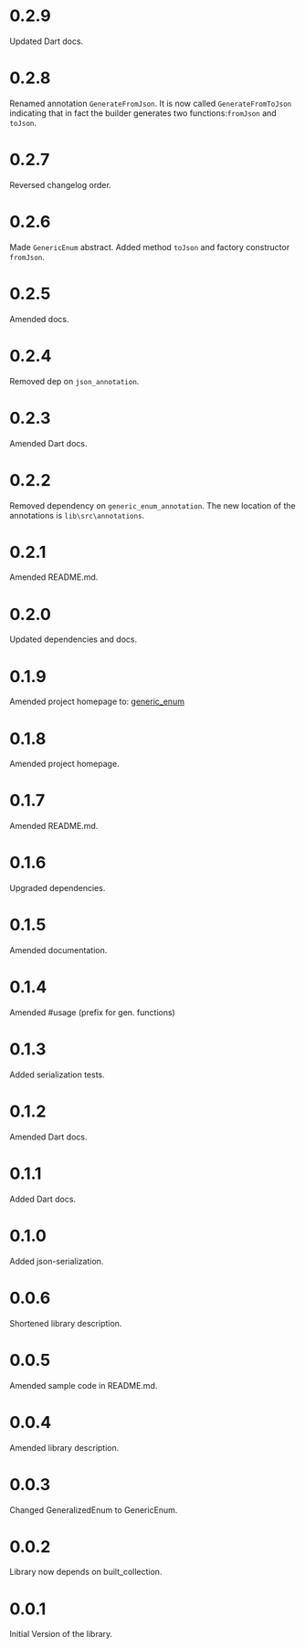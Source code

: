 # 0.2.9

Updated Dart docs.

# 0.2.8

Renamed annotation `GenerateFromJson`. It is now called `GenerateFromToJson` indicating that in fact the
builder generates two functions:`fromJson` and `toJson`.

# 0.2.7

Reversed changelog order.

# 0.2.6

Made `GenericEnum` abstract. Added method `toJson` and factory constructor `fromJson`.

# 0.2.5

Amended docs.

# 0.2.4

Removed dep on `json_annotation`.

# 0.2.3

Amended Dart docs.

# 0.2.2

Removed dependency on `generic_enum_annotation`. The new location of the annotations is `lib\src\annotations`.

# 0.2.1

Amended README.md.

# 0.2.0

Updated dependencies and docs.

# 0.1.9

Amended project homepage to:
[generic_enum](https://github.com/simphotonics/generic_enum/tree/master/generic_enum)

# 0.1.8

Amended project homepage.

# 0.1.7

Amended README.md.

# 0.1.6

Upgraded dependencies.

# 0.1.5

Amended documentation.

# 0.1.4

Amended #usage (prefix for gen. functions)

# 0.1.3

Added serialization tests.

# 0.1.2

Amended Dart docs.

# 0.1.1

Added Dart docs.

# 0.1.0

Added json-serialization.

# 0.0.6

Shortened library description.

# 0.0.5

Amended sample code in README.md.

# 0.0.4

Amended library description.

# 0.0.3

Changed GeneralizedEnum to GenericEnum.

# 0.0.2

Library now depends on built_collection.

# 0.0.1

Initial Version of the library.
